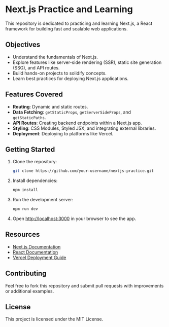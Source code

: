 # Next.js Practice and Learning

This repository is dedicated to practicing and learning Next.js, a React framework for building fast and scalable web applications.

## Objectives

- Understand the fundamentals of Next.js.
- Explore features like server-side rendering (SSR), static site generation (SSG), and API routes.
- Build hands-on projects to solidify concepts.
- Learn best practices for deploying Next.js applications.

## Features Covered

- **Routing**: Dynamic and static routes.
- **Data Fetching**: `getStaticProps`, `getServerSideProps`, and `getStaticPaths`.
- **API Routes**: Creating backend endpoints within a Next.js app.
- **Styling**: CSS Modules, Styled JSX, and integrating external libraries.
- **Deployment**: Deploying to platforms like Vercel.

## Getting Started

1. Clone the repository:
    ```bash
    git clone https://github.com/your-username/nextjs-practice.git
    ```
2. Install dependencies:
    ```bash
    npm install
    ```
3. Run the development server:
    ```bash
    npm run dev
    ```
4. Open [http://localhost:3000](http://localhost:3000) in your browser to see the app.

## Resources

- [Next.js Documentation](https://nextjs.org/docs)
- [React Documentation](https://reactjs.org/docs/getting-started.html)
- [Vercel Deployment Guide](https://vercel.com/docs)

## Contributing

Feel free to fork this repository and submit pull requests with improvements or additional examples.

## License

This project is licensed under the MIT License. 
